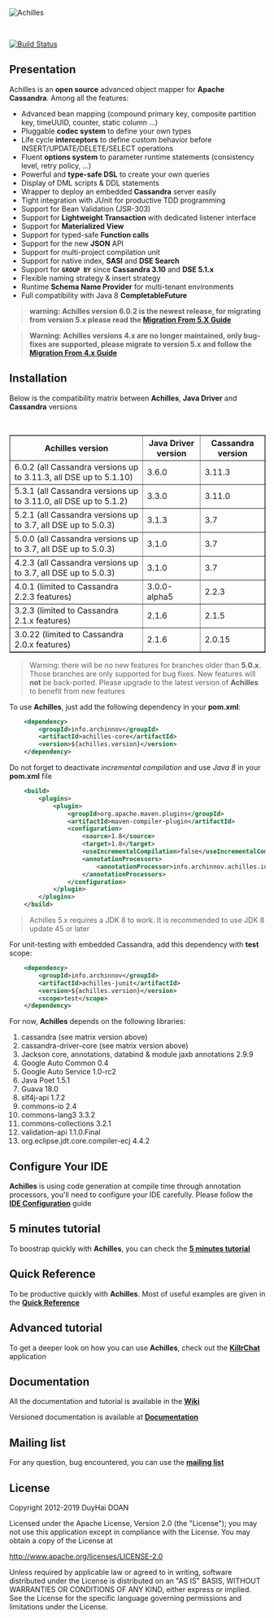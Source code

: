 ![Achilles](https://raw.github.com/wiki/doanduyhai/Achilles/assets/Achilles_New_Logo.png)

<br/>

[![Build Status](https://travis-ci.org/doanduyhai/Achilles.png?branch=master)](https://travis-ci.org/doanduyhai/Achilles)

## Presentation #

  Achilles is an **open source**  advanced object mapper for **Apache Cassandra**. Among all the features:

- Advanced bean mapping (compound primary key, composite partition key, timeUUID, counter, static column ...)
- Pluggable **codec system** to define your own types
- Life cycle **interceptors** to define custom behavior before INSERT/UPDATE/DELETE/SELECT operations
- Fluent **options system** to parameter runtime statements (consistency level, retry policy, ...)
- Powerful and **type-safe DSL** to create your own queries
- Display of DML scripts & DDL statements
- Wrapper to deploy an embedded **Cassandra** server easily
- Tight integration with JUnit for productive TDD programming
- Support for Bean Validation (JSR-303)
- Support for **Lightweight Transaction** with dedicated listener interface 
- Support for **Materialized View** 
- Support for typed-safe **Function calls**
- Support for the new **JSON** API
- Support for multi-project compilation unit
- Support for native index, **SASI** and **DSE Search**
- Support for **`GROUP BY`** since **Cassandra 3.10** and **DSE 5.1.x**
- Flexible naming strategy & insert strategy
- Runtime **Schema Name Provider** for multi-tenant environments
- Full compatibility with Java 8 **CompletableFuture**

> **warning: Achilles version 6.0.2 is the newest release, for migrating from version 5.x please read the
[Migration From 5.X Guide]**

> **Warning: Achilles versions 4.x are no longer maintained, only bug-fixes are supported, please migrate to
version 5.x and follow the [Migration From 4.x Guide]**

## Installation #

Below is the compatibility matrix between **Achilles**, **Java Driver** and **Cassandra** versions

<br/>
<table border="1">
	<thead>
		<tr>
			<th>Achilles version</th>
			<th>Java Driver version</th>
			<th>Cassandra version</th>
		</tr>
	</thead>
	<tbody>
        <tr>
            <td>6.0.2 (all Cassandra versions up to 3.11.3, all DSE up to 5.1.10)</td>
            <td>3.6.0</td>
            <td>3.11.3</td>
        </tr>
        <tr>
            <td>5.3.1 (all Cassandra versions up to 3.11.0, all DSE up to 5.1.2)</td>
            <td>3.3.0</td>
            <td>3.11.0</td>
        </tr>
        <tr>
            <td>5.2.1 (all Cassandra versions up to 3.7, all DSE up to 5.0.3)</td>
       	    <td>3.1.3</td>
            <td>3.7</td>
        </tr>   
        <tr>
            <td>5.0.0 (all Cassandra versions up to 3.7, all DSE up to 5.0.3)</td>
            <td>3.1.0</td>
            <td>3.7</td>
        </tr> 
	<tr>
	    <td>4.2.3 (all Cassandra versions up to 3.7, all DSE up to 5.0.3)</td>
	    <td>3.1.0</td>
	    <td>3.7</td>
	</tr>		
	<tr>
    	    <td>4.0.1 (limited to Cassandra 2.2.3 features)</td>
	    <td>3.0.0-alpha5</td>
	    <td>2.2.3</td>
	</tr>		
	<tr>
	    <td>3.2.3 (limited to Cassandra 2.1.x features)</td>
	    <td>2.1.6</td>
	    <td>2.1.5</td>
	</tr>		
	<tr>
	    <td>3.0.22 (limited to Cassandra 2.0.x features)</td>
	    <td>2.1.6</td>
	    <td>2.0.15</td>
	</tr>
    </tbody>
</table>    

> Warning: there will be no new features for branches older than **5.0.x**. Those branches are
only supported for bug fixes. New features will **not** be back-ported. Please upgrade to the
latest version of **Achilles** to benefit from new features

 To use **Achilles**, just add the following dependency in your **pom.xml**:

```xml
	<dependency>
		<groupId>info.archinnov</groupId>
		<artifactId>achilles-core</artifactId>
		<version>${achilles.version}</version>
	</dependency>
```

 Do not forget to deactivate _incremental compilation_ and use _Java 8_ in your **pom.xml** file
 
```xml
    <build>
        <plugins>
            <plugin>
                <groupId>org.apache.maven.plugins</groupId>
                <artifactId>maven-compiler-plugin</artifactId>
                <configuration>
                    <source>1.8</source>
                    <target>1.8</target>
                    <useIncrementalCompilation>false</useIncrementalCompilation>
                    <annotationProcessors>
                        <annotationProcessor>info.archinnov.achilles.internals.apt.processors.meta.AchillesProcessor</annotationProcessor>
                    </annotationProcessors>
                </configuration>
            </plugin>
        </plugins>
    </build>        
```
            
> Achilles 5.x requires a JDK 8 to work. It is recommended to use JDK 8 update 45 or later

For unit-testing with embedded Cassandra, add this dependency with **test** scope:

```xml
 	<dependency>
 		<groupId>info.archinnov</groupId>
 		<artifactId>achilles-junit</artifactId>
 		<version>${achilles.version}</version>
 		<scope>test</scope>
 	</dependency>
```
 
 
 For now, **Achilles** depends on the following libraries:
 
 1. cassandra (see matrix version above)
 2. cassandra-driver-core (see matrix version above)
 3. Jackson core, annotations, databind & module jaxb annotations 2.9.9
 4. Google Auto Common 0.4
 5. Google Auto Service 1.0-rc2
 6. Java Poet 1.5.1 
 7. Guava 18.0
 8. slf4j-api 1.7.2
 9. commons-io 2.4
 10. commons-lang3 3.3.2
 11. commons-collections 3.2.1
 12. validation-api 1.1.0.Final
 13. org.eclipse.jdt.core.compiler-ecj 4.4.2

## Configure Your IDE

 **Achilles** is using code generation at compile time through annotation processors, you'll need to configure your IDE carefully. 
 Please follow the **[IDE Configuration]** guide

## 5 minutes tutorial

 To boostrap quickly with **Achilles**, you can check the **[5 minutes tutorial]**

## Quick Reference

 To be productive quickly with **Achilles**. Most of useful examples are given in the **[Quick Reference]**

## Advanced tutorial

 To get a deeper look on how you can use **Achilles**, check out the **[KillrChat]** application

## Documentation

 All the documentation and tutorial is available in the **[Wiki]**

 Versioned documentation is available at **[Documentation]**

## Mailing list

 For any question, bug encountered, you can use the **[mailing list]**

## License
Copyright 2012-2019 DuyHai DOAN

Licensed under the Apache License, Version 2.0 (the "License"); you may not use this application except in compliance with the License. You may obtain a copy of the License at

http://www.apache.org/licenses/LICENSE-2.0

Unless required by applicable law or agreed to in writing, software distributed under the License is distributed on an "AS IS" BASIS, WITHOUT WARRANTIES OR CONDITIONS OF ANY KIND, either express or implied. See the License for the specific language governing permissions and limitations under the License.

[Migration From 4.x Guide]: https://github.com/doanduyhai/Achilles/wiki/Migration-Guide-4-to-5
[Migration From 5.x Guide]: https://github.com/doanduyhai/Achilles/wiki/Migration-Guide-5-to-6
[IDE Configuration]: https://github.com/doanduyhai/Achilles/wiki/IDE-configuration
[5 minutes tutorial]: https://github.com/doanduyhai/Achilles/wiki/5-minutes-Tutorial
[Quick Reference]: https://github.com/doanduyhai/Achilles/wiki/Quick-Reference
[Twitter Demo]: https://github.com/doanduyhai/Achilles-Twitter-Demo
[KillrChat]: https://github.com/doanduyhai/Achilles/wiki/Advanced-Tutorial:-KillrChat
[Migration Guide]: https://github.com/doanduyhai/Achilles/wiki/Migration-Guide
[Wiki]: https://github.com/doanduyhai/Achilles/wiki
[Documentation]: https://github.com/doanduyhai/Achilles/tree/master/documentation/versions
[Datastax Java Driver]: https://github.com/datastax/java-driver
[mailing list]: https://groups.google.com/forum/?hl=fr#!forum/cassandra-achilles

